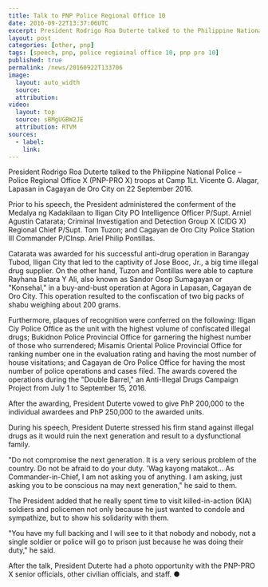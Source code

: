 ```yaml
---
title: Talk to PNP Police Regional Office 10
date: 2016-09-22T13:37:06UTC
excerpt: President Rodrigo Roa Duterte talked to the Philippine National Police – Police Regional Office X (PNP-PRO X) troops at Camp 1Lt. Vicente G. Alagar, Lapasan in Cagayan de Oro City on 22 September 2016.
layout: post
categories: [other, pnp]
tags: [speech, pnp, police regioinal office 10, pnp pro 10]
published: true
permalink: /news/20160922T133706
image:
  layout: auto_width
  source: 
  attribution: 
video:
  layout: top
  source: sBMgUGBW2JE
  attribution: RTVM
sources:
  - label:
    link:
---
```


President Rodrigo Roa Duterte talked to the Philippine National Police – Police Regional Office X (PNP-PRO X) troops at Camp 1Lt. Vicente G. Alagar, Lapasan in Cagayan de Oro City on 22 September 2016.

Prior to his speech, the President administered the conferment of the Medalya ng Kadakilaan to Iligan City PO Intelligence Officer P/Supt. Arniel Agustin Catarata; Criminal Investigation and Detection Group X (CIDG X) Regional Chief P/Supt. Tom Tuzon; and Cagayan de Oro City Police Station III Commander P/CInsp. Ariel Philip Pontillas.

Catarata was awarded for his successful anti-drug operation in Barangay Tubod, Iligan City that led to the captivity of Jose Booc, Jr., a big time illegal drug supplier. On the other hand, Tuzon and Pontillas were able to capture Rayhana Batara Y Ali, also known as Sandor Osop Sumagayan or "Konsehal," in a buy-and-bust operation at Agora in Lapasan, Cagayan de Oro City. This operation resulted to the confiscation of two big packs of shabu weighing about 200 grams.

Furthermore, plaques of recognition were conferred on the following: Iligan Ciy Police Office as the unit with the highest volume of confiscated illegal drugs; Bukidnon Police Provincial Office for garnering the highest number of those who surrendered; Misamis Oriental Police Provincial Office for ranking number one in the evaluation rating and having the most number of house visitations; and Cagayan de Oro Police Office for having the most number of police operations and cases filed. The awards covered the operations during the "Double Barrel," an Anti-Illegal Drugs Campaign Project from July 1 to September 15, 2016.

After the awarding, President Duterte vowed to give PhP 200,000 to the individual awardees and PhP 250,000 to the awarded units.

During his speech, President Duterte stressed his firm stand against illegal drugs as it would ruin the next generation and result to a dysfunctional family.

"Do not compromise the next generation. It is a very serious problem of the country. Do not be afraid to do your duty. 'Wag kayong matakot… As Commander-in-Chief, I am not asking you of anything. I am asking, just asking you to be conscious na may next generation," he said to them.

The President added that he really spent time to visit killed-in-action (KIA) soldiers and policemen not only because he just wanted to condole and sympathize, but to show his solidarity with them.

"You have my full backing and I will see to it that nobody and nobody, not a single soldier or police will go to prison just because he was doing their duty," he said.

After the talk, President Duterte had a photo opportunity with the PNP-PRO X senior officials, other civilian officials, and staff.
&#x25cf;
